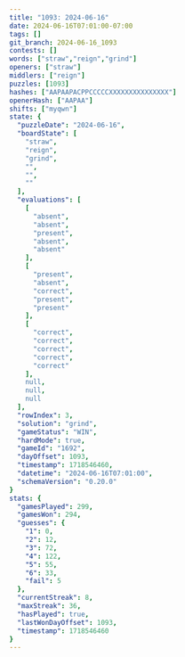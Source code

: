 ```yaml
---
title: "1093: 2024-06-16"
date: 2024-06-16T07:01:00-07:00
tags: []
git_branch: 2024-06-16_1093
contests: []
words: ["straw","reign","grind"]
openers: ["straw"]
middlers: ["reign"]
puzzles: [1093]
hashes: ["AAPAAPACPPCCCCCXXXXXXXXXXXXXXX"]
openerHash: ["AAPAA"]
shifts: ["myqwn"]
state: {
  "puzzleDate": "2024-06-16",
  "boardState": [
    "straw",
    "reign",
    "grind",
    "",
    "",
    ""
  ],
  "evaluations": [
    [
      "absent",
      "absent",
      "present",
      "absent",
      "absent"
    ],
    [
      "present",
      "absent",
      "correct",
      "present",
      "present"
    ],
    [
      "correct",
      "correct",
      "correct",
      "correct",
      "correct"
    ],
    null,
    null,
    null
  ],
  "rowIndex": 3,
  "solution": "grind",
  "gameStatus": "WIN",
  "hardMode": true,
  "gameId": "1692",
  "dayOffset": 1093,
  "timestamp": 1718546460,
  "datetime": "2024-06-16T07:01:00",
  "schemaVersion": "0.20.0"
}
stats: {
  "gamesPlayed": 299,
  "gamesWon": 294,
  "guesses": {
    "1": 0,
    "2": 12,
    "3": 72,
    "4": 122,
    "5": 55,
    "6": 33,
    "fail": 5
  },
  "currentStreak": 8,
  "maxStreak": 36,
  "hasPlayed": true,
  "lastWonDayOffset": 1093,
  "timestamp": 1718546460
}
---
```

<!-- more -->
